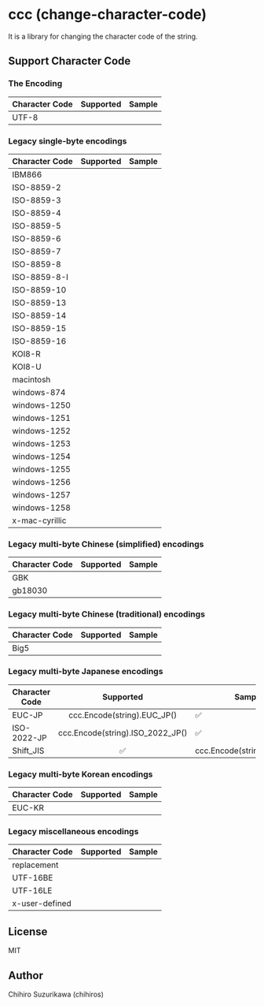 # ccc (change-character-code)
It is a library for changing the character code of the string.

## Support Character Code
### The Encoding
| Character Code | Supported | Sample |
| --- | :---: | --- |
| UTF-8 |  |  |

### Legacy single-byte encodings
| Character Code | Supported | Sample |
| --- | :---: | --- |
| IBM866 |  |  |
| ISO-8859-2 |  |  |
| ISO-8859-3 |  |  |
| ISO-8859-4 |  |  |
| ISO-8859-5 |  |  |
| ISO-8859-6 |  |  |
| ISO-8859-7 |  |  |
| ISO-8859-8 |  |  |
| ISO-8859-8-I |  |  |
| ISO-8859-10 |  |  |
| ISO-8859-13 |  |  |
| ISO-8859-14 |  |  |
| ISO-8859-15 |  |  |
| ISO-8859-16 |  |  |
| KOI8-R |  |  |
| KOI8-U |  |  |
| macintosh |  |  |
| windows-874 |  |  |
| windows-1250 |  |  |
| windows-1251 |  |  |
| windows-1252 |  |  |
| windows-1253 |  |  |
| windows-1254 |  |  |
| windows-1255 |  |  |
| windows-1256 |  |  |
| windows-1257 |  |  |
| windows-1258 |  |  |
| x-mac-cyrillic |  |  |

### Legacy multi-byte Chinese (simplified) encodings
| Character Code | Supported | Sample |
| --- | :---: | --- |
| GBK |  |  |
| gb18030 |  |  |

### Legacy multi-byte Chinese (traditional) encodings
| Character Code | Supported | Sample |
| --- | :---: | --- |
| Big5 |  |  |

### Legacy multi-byte Japanese encodings
| Character Code | Supported | Sample |
| --- | :---: | --- |
| EUC-JP | ccc.Encode(string).EUC_JP() | ✅ |
| ISO-2022-JP | ccc.Encode(string).ISO_2022_JP() | ✅ |
| Shift_JIS | ✅ | ccc.Encode(string).ShiftJIS() |

### Legacy multi-byte Korean encodings
| Character Code | Supported | Sample |
| --- | :---: | --- |
| EUC-KR |  |  |

### Legacy miscellaneous encodings
| Character Code | Supported | Sample |
| --- | :---: | --- |
| replacement |  |  |
| UTF-16BE |  |  |
| UTF-16LE |  |  |
| x-user-defined |  |  |

## License

MIT

## Author

Chihiro Suzurikawa (chihiros)
